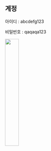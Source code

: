## 계정

<p>아이디 : abcdefg123</p>
<p>비밀번호 : qaqaqa123</p>

  <span>
    <img src="https://github.com/sjkymy/open-market/assets/112460273/132c0efc-a322-45cc-8b74-da12802c2b6f" width="30%" />
  </span>
